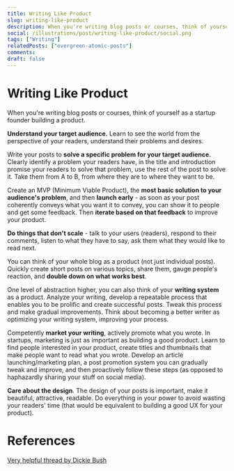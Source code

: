 ```yaml
---
title: Writing Like Product
slug: writing-like-product
description: When you're writing blog posts or courses, think of yourself as a startup founder building a product.
social: /illustrations/post/writing-like-product/social.png
tags: ["Writing"]
relatedPosts: ["evergreen-atomic-posts"]
comments:
draft: false
---
```


<h1 className="h1-header orange">Writing Like Product</h1>

<!-- I find it helpful to think about writing posts as a startup founder building their product. -->

When you're writing blog posts or courses, think of yourself as a startup founder building a product.

**Understand your target audience.** Learn to see the world from the perspective of your readers, understand their problems and desires.

Write your posts to **solve a specific problem for your target audience.** Clearly identify a problem your readers have, in the title and introduction promise your readers to solve that problem, use the rest of the post to solve it. Take them from A to B, from where they are to where they want to be.

Create an MVP (Minimum Viable Product), the **most basic solution to your audience's problem**, and then **launch early** - as soon as your post coherently conveys what you want it to convey, you can show it to people and get some feedback. Then **iterate based on that feedback** to improve your product.

**Do things that don't scale** - talk to your users (readers), respond to their comments, listen to what they have to say, ask them what they would like to read next.

You can think of your whole blog as a product (not just individual posts). Quickly create short posts on various topics, share them, gauge people's reaction, and **double down on what works best**.

One level of abstraction higher, you can also think of your **writing system** as a product. Analyze your writing, develop a repeatable process that enables you to be prolific and create successful posts. Tweak this process and make gradual improvements. Think about becoming a better writer as optimizing your writing system, improving your process.

Competently **market your writing**, actively promote what you wrote. In startups, marketing is just as important as building a good product. Learn to find people interested in your product, create titles and thumbnails that make people want to read what you wrote. Develop an article launching/marketing plan, a post promotion system you can gradually tweak and improve, and then proactively follow these steps (as opposed to haphazardly sharing your stuff on social media).

**Care about the design**. The design of your posts is important, make it beautiful, attractive, readable. Do everything in your power to avoid wasting your readers' time (that would be equivalent to building a good UX for your product).

# References
[Very helpful thread by Dickie Bush](https://twitter.com/dickiebush/status/1384160201457037314)